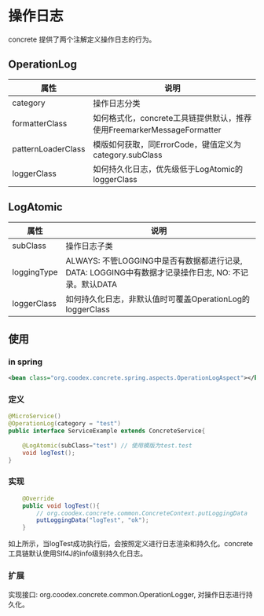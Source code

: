 # 操作日志

concrete 提供了两个注解定义操作日志的行为。

## OperationLog

| 属性 | 说明 |
| --- | --- |
| category | 操作日志分类 |
| formatterClass | 如何格式化，concrete工具链提供默认，推荐使用FreemarkerMessageFormatter |
| patternLoaderClass | 模版如何获取，同ErrorCode，键值定义为category.subClass |
| loggerClass | 如何持久化日志，优先级低于LogAtomic的loggerClass |

## LogAtomic

| 属性 | 说明 |
| --- | --- |
| subClass | 操作日志子类 |
| loggingType | ALWAYS: 不管LOGGING中是否有数据都进行记录, DATA: LOGGING中有数据才记录操作日志, NO: 不记录。默认DATA |
| loggerClass | 如何持久化日志，非默认值时可覆盖OperationLog的loggerClass |

## 使用

### in spring

```xml
<bean class="org.coodex.concrete.spring.aspects.OperationLogAspect"></bean>
```

### 定义
```java
@MicroService()
@OperationLog(category = "test")
public interface ServiceExample extends ConcreteService{
    
    @LogAtomic(subClass="test") // 使用模版为test.test
    void logTest();
}
```

### 实现

```java
    @Override
    public void logTest(){
        // org.coodex.concrete.common.ConcreteContext.putLoggingData
        putLoggingData("logTest", "ok");
    }

```

如上所示，当logTest成功执行后，会按照定义进行日志渲染和持久化。concrete工具链默认使用Slf4J的info级别持久化日志。

### 扩展

实现接口: org.coodex.concrete.common.OperationLogger, 对操作日志进行持久化。